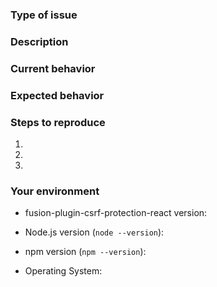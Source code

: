 <!--
  Thank you for taking the time to submit an issue.

  Before opening a new issue, please search existing issues (https://github.com/fusionjs/fusion-plugin-csrf-protection-react/issues)
  to double-check your issue isn't already known.

  To make it easier for us to help you — please follow the suggested format below.
-->

<!--- Provide a general summary of the issue in the title -->

### Type of issue

<!-- Feature request or bug -->

### Description

<!--- Describe the issue or the enhancement you want to see. -->

### Current behavior

<!--- What happens. -->

### Expected behavior

<!--- What should happen. -->

### Steps to reproduce

1.
2.
3.

### Your environment

* fusion-plugin-csrf-protection-react version:

* Node.js version (`node --version`):

* npm version (`npm --version`):

* Operating System: